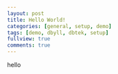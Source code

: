 ```yaml
---
layout: post
title: Hello World!
categories: [general, setup, demo]
tags: [demo, dbyll, dbtek, setup]
fullview: true
comments: true
---
```


hello
